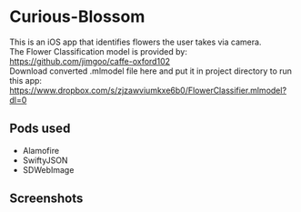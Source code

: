 # Curious-Blossom
This is an iOS app that identifies flowers the user takes via camera.<br/>
The Flower Classification model is provided by: https://github.com/jimgoo/caffe-oxford102<br/>
Download converted .mlmodel file here and put it in project directory to run this app:<br/>
https://www.dropbox.com/s/zjzawviumkxe6b0/FlowerClassifier.mlmodel?dl=0

## Pods used
- Alamofire
- SwiftyJSON
- SDWebImage

## Screenshots
<p float="left">
</p>
<p float="left">
</p>
